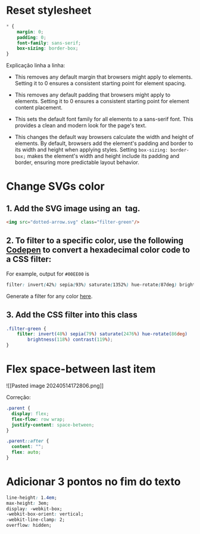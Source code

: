# Reset stylesheet
```css
* { 
	margin: 0;
	padding: 0; 
	font-family: sans-serif; 
	box-sizing: border-box; 
}
```

Explicação linha a linha:
 - This removes any default margin that browsers might apply to elements. Setting it to 0 ensures a consistent starting point for element spacing.
 
 - This removes any default padding that browsers might apply to elements. Setting it to 0 ensures a consistent starting point for element content placement.
 
 - This sets the default font family for all elements to a sans-serif font. This provides a clean and modern look for the page's text.
 
 - This changes the default way browsers calculate the width and height of elements. By default, browsers add the element's padding and border to its width and height when applying styles. Setting `box-sizing: border-box;` makes the element's width and height include its padding and border, ensuring more predictable layout behavior.
# Change SVGs color
## 1. Add the SVG image using an <img> tag.
```html
<img src="dotted-arrow.svg" class="filter-green"/>
```
## 2. To filter to a specific color, use the following [Codepen](https://codepen.io/sosuke/pen/Pjoqqp) to convert a hexadecimal color code to a CSS filter:
For example, output for `#00EE00` is
```css
filter: invert(42%) sepia(93%) saturate(1352%) hue-rotate(87deg) brightness(119%) contrast(119%);
```

Generate a filter for any color [here](https://isotropic.co/tool/hex-color-to-css-filter/).

## 3. Add the CSS filter into this class
```css
.filter-green {
    filter: invert(48%) sepia(79%) saturate(2476%) hue-rotate(86deg) 
		brightness(118%) contrast(119%);
}
```

# Flex space-between last item
![[Pasted image 20240514172806.png]]

Correção:
```CSS
.parent {
  display: flex;
  flex-flow: row wrap;
  justify-content: space-between;
}

.parent::after {
  content: "";
  flex: auto;
}
```

# Adicionar 3 pontos no fim do texto
```css
line-height: 1.4em;
max-height: 3em;
display: -webkit-box;
-webkit-box-orient: vertical;
-webkit-line-clamp: 2;
overflow: hidden;
```
